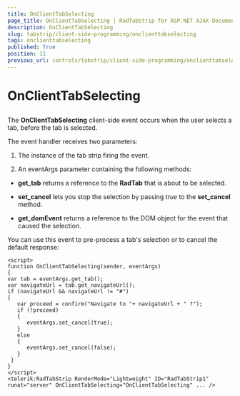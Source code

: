 ```yaml
---
title: OnClientTabSelecting
page_title: OnClientTabSelecting | RadTabStrip for ASP.NET AJAX Documentation
description: OnClientTabSelecting
slug: tabstrip/client-side-programming/onclienttabselecting
tags: onclienttabselecting
published: True
position: 11
previous_url: controls/tabstrip/client-side-programming/onclienttabselecting
---
```


# OnClientTabSelecting

## 

The **OnClientTabSelecting** client-side event occurs when the user selects a tab, before the tab is selected.

The event handler receives two parameters:

1. The instance of the tab strip firing the event.

1. An eventArgs parameter containing the following methods:

* **get_tab** returns a reference to the **RadTab** that is about to be selected.

* **set_cancel** lets you stop the selection by passing *true* to the **set_cancel** method.

* **get_domEvent** returns a reference to the DOM object for the event that caused the selection.

You can use this event to pre-process a tab's selection or to cancel the default response:

````ASPNET	 
<script>
function OnClientTabSelecting(sender, eventArgs)
{
var tab = eventArgs.get_tab();
var navigateUrl = tab.get_navigateUrl();
if (navigateUrl && navigateUrl != "#")
{
   var proceed = confirm("Navigate to "+ navigateUrl + " ?");
   if (!proceed)
   {
      eventArgs.set_cancel(true);
   }
   else
   {
      eventArgs.set_cancel(false);
   }
 }
}
</script>
<telerik:RadTabStrip RenderMode="Lightweight" ID="RadTabStrip1" runat="server" OnClientTabSelecting="OnClientTabSelecting" ... /> 	 
````


